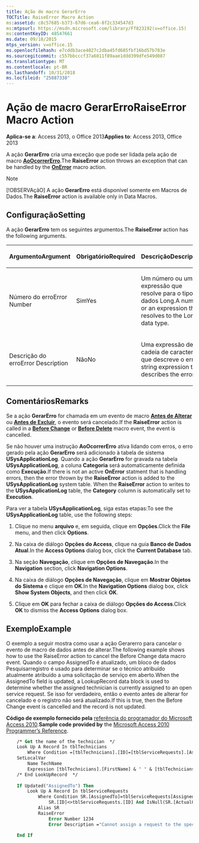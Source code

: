 ```yaml
---
title: Ação de macro GerarErro
TOCTitle: RaiseError Macro Action
ms:assetid: c8c57685-b373-67d6-cea6-8f2c334547d3
ms:mtpsurl: https://msdn.microsoft.com/library/Ff823192(v=office.15)
ms:contentKeyID: 48547661
ms.date: 09/18/2015
mtps_version: v=office.15
ms.openlocfilehash: e7cddb3ace4027c2dba45fd685fbf16bd57b783e
ms.sourcegitcommit: c557bbcccf37a6011f89aae1ddd399dfe549d087
ms.translationtype: MT
ms.contentlocale: pt-BR
ms.lasthandoff: 10/31/2018
ms.locfileid: "25887338"
---
```

# <a name="raiseerror-macro-action"></a><span data-ttu-id="812f7-102">Ação de macro GerarErro</span><span class="sxs-lookup"><span data-stu-id="812f7-102">RaiseError Macro Action</span></span>

<span data-ttu-id="812f7-103">**Aplica-se a**: Access 2013, o Office 2013</span><span class="sxs-lookup"><span data-stu-id="812f7-103">**Applies to**: Access 2013, Office 2013</span></span> 

<span data-ttu-id="812f7-104">A ação **GerarErro** cria uma exceção que pode ser lidada pela ação de macro **[AoOcorrerErro](onerror-macro-action.md)**.</span><span class="sxs-lookup"><span data-stu-id="812f7-104">The **RaiseError** action throws an exception that can be handled by the **[OnError](onerror-macro-action.md)** macro action.</span></span>

> [!NOTE]
> <span data-ttu-id="812f7-105">[!OBSERVAçãO] A ação **GerarErro** está disponível somente em Macros de Dados.</span><span class="sxs-lookup"><span data-stu-id="812f7-105">The **RaiseError** action is available only in Data Macros.</span></span>

## <a name="setting"></a><span data-ttu-id="812f7-106">Configuração</span><span class="sxs-lookup"><span data-stu-id="812f7-106">Setting</span></span>

<span data-ttu-id="812f7-107">A ação **GerarErro** tem os seguintes argumentos.</span><span class="sxs-lookup"><span data-stu-id="812f7-107">The **RaiseError** action has the following arguments.</span></span>

<table>
<colgroup>
<col style="width: 33%" />
<col style="width: 33%" />
<col style="width: 33%" />
</colgroup>
<thead>
<tr class="header">
<th><p><span data-ttu-id="812f7-108">Argumento</span><span class="sxs-lookup"><span data-stu-id="812f7-108">Argument</span></span></p></th>
<th><p><span data-ttu-id="812f7-109">Obrigatório</span><span class="sxs-lookup"><span data-stu-id="812f7-109">Required</span></span></p></th>
<th><p><span data-ttu-id="812f7-110">Descrição</span><span class="sxs-lookup"><span data-stu-id="812f7-110">Description</span></span></p></th>
</tr>
</thead>
<tbody>
<tr class="odd">
<td><p><span data-ttu-id="812f7-111">Número do erro</span><span class="sxs-lookup"><span data-stu-id="812f7-111">Error Number</span></span></p></td>
<td><p><span data-ttu-id="812f7-112">Sim</span><span class="sxs-lookup"><span data-stu-id="812f7-112">Yes</span></span></p></td>
<td><p><span data-ttu-id="812f7-113">Um número ou uma expressão que resolve para o tipo de dados Long.</span><span class="sxs-lookup"><span data-stu-id="812f7-113">A number or an expression that resolves to the Long data type.</span></span></p></td>
</tr>
<tr class="even">
<td><p><span data-ttu-id="812f7-114">Descrição do erro</span><span class="sxs-lookup"><span data-stu-id="812f7-114">Error Description</span></span></p></td>
<td><p><span data-ttu-id="812f7-115">Não</span><span class="sxs-lookup"><span data-stu-id="812f7-115">No</span></span></p></td>
<td><p><span data-ttu-id="812f7-116">Uma expressão de cadeia de caracteres que descreve o erro.</span><span class="sxs-lookup"><span data-stu-id="812f7-116">A string expression that describes the error.</span></span></p></td>
</tr>
</tbody>
</table>


## <a name="remarks"></a><span data-ttu-id="812f7-117">Comentários</span><span class="sxs-lookup"><span data-stu-id="812f7-117">Remarks</span></span>

<span data-ttu-id="812f7-118">Se a ação **GerarErro** for chamada em um evento de macro **[Antes de Alterar](before-change-macro-event.md)** ou **[Antes de Excluir](before-delete-macro-event.md)**, o evento será cancelado.</span><span class="sxs-lookup"><span data-stu-id="812f7-118">If the **RaiseError** action is called in a **[Before Change](before-change-macro-event.md)** or **[Before Delete](before-delete-macro-event.md)** macro event, the event is cancelled.</span></span>

<span data-ttu-id="812f7-p101">Se não houver uma instrução **AoOcorrerErro** ativa lidando com erros, o erro gerado pela ação **GerarErro** será adicionado à tabela de sistema **USysApplicationLog**. Quando a ação **GerarErro** for gravada na tabela **USysApplicationLog**, a coluna **Categoria** será automaticamente definida como **Execução**.</span><span class="sxs-lookup"><span data-stu-id="812f7-p101">If there is not an active **OnError** statment that is handling errors, then the error thrown by the **RaiseError** action is added to the **USysApplicationLog** system table. When the **RaiseError** action to writes to the **USysApplicationLog** table, the **Category** column is automatically set to **Execution**.</span></span>

<span data-ttu-id="812f7-121">Para ver a tabela **USysApplicationLog**, siga estas etapas:</span><span class="sxs-lookup"><span data-stu-id="812f7-121">To see the **USysApplicationLog** table, use the following steps:</span></span>

1.  <span data-ttu-id="812f7-122">Clique no menu **arquivo** e, em seguida, clique em **Opções**.</span><span class="sxs-lookup"><span data-stu-id="812f7-122">Click the **File** menu, and then click **Options**.</span></span>

2.  <span data-ttu-id="812f7-123">Na caixa de diálogo **Opções do Access**, clique na guia **Banco de Dados Atual**.</span><span class="sxs-lookup"><span data-stu-id="812f7-123">In the **Access Options** dialog box, click the **Current Database** tab.</span></span>

3.  <span data-ttu-id="812f7-124">Na seção **Navegação**, clique em **Opções de Navegação**.</span><span class="sxs-lookup"><span data-stu-id="812f7-124">In the **Navigation** section, click **Navigation Options**.</span></span>

4.  <span data-ttu-id="812f7-125">Na caixa de diálogo **Opções de Navegação**, clique em **Mostrar Objetos do Sistema** e clique em **OK**.</span><span class="sxs-lookup"><span data-stu-id="812f7-125">In the **Navigation Options** dialog box, click **Show System Objects**, and then click **OK**.</span></span>

5.  <span data-ttu-id="812f7-126">Clique em **OK** para fechar a caixa de diálogo **Opções do Access**.</span><span class="sxs-lookup"><span data-stu-id="812f7-126">Click **OK** to dismiss the **Access Options** dialog box.</span></span>

## <a name="example"></a><span data-ttu-id="812f7-127">Exemplo</span><span class="sxs-lookup"><span data-stu-id="812f7-127">Example</span></span>

<span data-ttu-id="812f7-128">O exemplo a seguir mostra como usar a ação Gerarerro para cancelar o evento de macro de dados antes de alterar.</span><span class="sxs-lookup"><span data-stu-id="812f7-128">The following example shows how to use the RaiseError action to cancel the Before Change data macro event.</span></span> <span data-ttu-id="812f7-129">Quando o campo AssignedTo é atualizado, um bloco de dados Pesquisarregistro é usado para determinar se o técnico atribuído atualmente atribuído a uma solicitação de serviço em aberto.</span><span class="sxs-lookup"><span data-stu-id="812f7-129">When the AssignedTo field is updated, a LookupRecord data block is used to determine whether the assigned technician is currently assigned to an open service request.</span></span> <span data-ttu-id="812f7-130">Se isso for verdadeiro, então o evento antes de alterar for cancelado e o registro não será atualizado.</span><span class="sxs-lookup"><span data-stu-id="812f7-130">If this is true, then the Before Change event is cancelled and the record is not updated.</span></span>

<span data-ttu-id="812f7-131">**Código de exemplo fornecido pela** [referência do programador do Microsoft Access 2010](https://www.amazon.com/Microsoft-Access-2010-Programmers-Reference/dp/8126528125).</span><span class="sxs-lookup"><span data-stu-id="812f7-131">**Sample code provided by** the [Microsoft Access 2010 Programmer’s Reference](https://www.amazon.com/Microsoft-Access-2010-Programmers-Reference/dp/8126528125).</span></span>

```vb
    /* Get the name of the technician  */
    Look Up A Record In tblTechnicians
        Where Condition =[tblTechnicians].[ID]=[tblServiceRequests].[AssignedTo]
    SetLocalVar
        Name TechName
        Expression [tblTechnicians].[FirstName] & " " & [tblTechnicians].[LastName]
    /* End LookUpRecord  */
    
    If Updated("AssignedTo") Then
        Look Up A Record In tblServiceRequests
            Where Condition SR.[AssignedTo]=tblServiceRequests[AssignedTo] And 
                SR.[ID]<>tblServiceRequests.[ID] And IsNull(SR.[ActualCompletionDate])
            Alias SR
            RaiseError
                Error Number 1234
                Error Description ="Cannot assign a request to the specified technician: " & [TechName]
    
    End If
```
